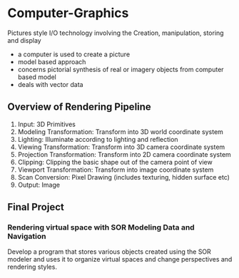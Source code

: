 # Computer-Graphics
Pictures style I/O technology involving the Creation, manipulation, storing and display

+ a computer is used to create a picture
+ model based approach
+ concerns pictorial synthesis of real or imagery objects from computer based model
+ deals with vector data

## Overview of Rendering Pipeline
1. Input: 3D Primitives
2. Modeling Transformation: Transform into 3D world coordinate system
3. Lighting: Illuminate according to lighting and reflection
4. Viewing Transformation: Transform into 3D camera coordinate system
5. Projection Transformation: Transform into 2D camera coordinate system
6. Clipping: Clipping the basic shape out of the camera point of view
7. Viewport Transformation: Transform into image coordinate system
8. Scan Conversion: Pixel Drawing (includes texturing, hidden surface etc)
9. Output: Image

## Final Project
### Rendering virtual space with SOR Modeling Data and Navigation<br>
Develop a program that stores various objects created using the SOR modeler and uses it to organize virtual spaces and change perspectives and rendering styles.
